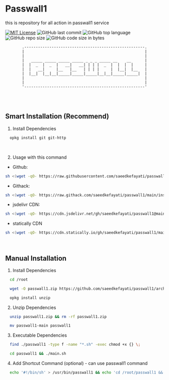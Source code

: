 
# Passwall1

this is repository for all action in passwall1 service

[![MIT License](https://img.shields.io/badge/License-MIT-green.svg)](https://choosealicense.com/licenses/mit/)
![GitHub last commit](https://img.shields.io/github/last-commit/saeedkefayati/free-internet)
![GitHub top language](https://img.shields.io/github/languages/top/saeedkefayati/free-internet)
![GitHub repo size](https://img.shields.io/github/repo-size/saeedkefayati/free-internet)
![GitHub code size in bytes](https://img.shields.io/github/languages/code-size/saeedkefayati/free-internet)


<figure>
  <pre role="img" aria-label="ASCII BANNER" style="text-align:center; font-size:0.75rem;">
.-----------------------------------------------------.
|                                                     |
|                                                     |
|   _____ _____ _____ _____ _ _ _ _____ __    __      |
|  |  _  |  _  |   __|   __| | | |  _  |  |  |  |     |
|  |   __|     |__   |__   | | | |     |  |__|  |__   |
|  |__|  |__|__|_____|_____|_____|__|__|_____|_____|  |
|                                                     |
|                                                     |
'-----------------------------------------------------'
  </pre>
</figure>

<br/>


## Smart Installation (Recommend)

1. Install Dependencies<br/>
```bash
  opkg install git git-http
```

<br/>

2. Usage with this command<br/>
- Github:
```bash
sh <(wget -qO- https://raw.githubusercontent.com/saeedkefayati/passwall1/main/install.sh)
```

- Githack:
```bash
sh <(wget -qO- https://raw.githack.com/saeedkefayati/passwall1/main/install.sh)
```

- jsdelivr CDN:
```bash
sh <(wget -qO- https://cdn.jsdelivr.net/gh/saeedkefayati/passwall1@main/install.sh)
```

- statically CDN
```bash
sh <(wget -qO- https://cdn.statically.io/gh/saeedkefayati/passwall1/main/install.sh)
```

<br/>

## Manual Installation

1. Install Dependencies<br/>
```bash
  cd /root
```
```bash
  wget -O passwall1.zip https://github.com/saeedkefayati/passwall1/archive/refs/heads/main.zip
```
```bash
  opkg install unzip
```


2. Unzip Dependencies<br/>
```bash
  unzip passwall1.zip && rm -rf passwall1.zip
```
```bash
  mv passwall1-main passwall1
```

3. Executable Dependencies<br/>
```bash
  find ./passwall1 -type f -name "*.sh" -exec chmod +x {} \;
```
```bash
  cd passwall1 && ./main.sh
```

4. Add Shortcut Command (optional) - can use passwall1 command<br/>
```bash
  echo '#!/bin/sh' > /usr/bin/passwall1 && echo 'cd /root/passwall1 && ./main.sh' >> /usr/bin/passwall1 && chmod +x /usr/bin/passwall1
```